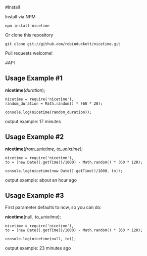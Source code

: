 #Install

Install via NPM

    npm install nicetime
    
Or clone this repository

    git clone git://github.com/robinduckett/nicetime.git
    
Pull requests welcome!

#API

## Usage Example #1

**nicetime**(*duration*);

    nicetime = require('nicetime'),
    random_duration = Math.random() * (60 * 20);
        
    console.log(nicetime(random_duration));
    
output example: 17 minutes
    
## Usage Example #2

**nicetime**(*from_unixtime*, *to_unixtime*);

    nicetime = require('nicetime'),
    to = (new Date().getTime()/1000) - Math.random() * (60 * 120);
        
    console.log(nicetime(new Date().getTime()/1000, to));
    
output example: about an hour ago

## Usage Example #3

First parameter defaults to now, so you can do:

**nicetime**(null, *to_unixtime*);

    nicetime = require('nicetime'),
    to = (new Date().getTime()/1000) - Math.random() * (60 * 120);
        
    console.log(nicetime(null, to));
    
output example: 23 minutes ago